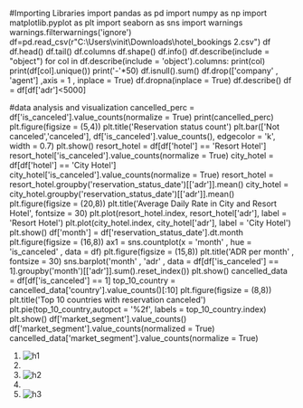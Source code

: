 
 #Importing Libraries
import pandas as pd
import numpy as np
import matplotlib.pyplot as plt
import seaborn as sns
import warnings 
warnings.filterwarnings('ignore')
df=pd.read_csv(r"C:\Users\vinit\Downloads\hotel_bookings 2.csv")
df
df.head()
df.tail()
df.columns
df.shape()
df.info()
df.describe(include = "object")
for col in df.describe(include = 'object').columns:
    print(col)
    print(df[col].unique())
    print('-'*50)
df.isnull().sum()
df.drop(['company' , 'agent'] ,axis = 1 , inplace = True)
df.dropna(inplace = True)
df.describe()
df = df[df['adr']<5000]


#data analysis and visualization
cancelled_perc = df['is_canceled'].value_counts(normalize = True)
print(cancelled_perc)
plt.figure(figsize = (5,4))
plt.title('Reservation status count')
plt.bar(['Not canceled','canceled'], df['is_canceled'].value_counts(), edgecolor = 'k', width = 0.7)
plt.show()
resort_hotel = df[df['hotel'] == 'Resort Hotel']
resort_hotel['is_canceled'].value_counts(normalize = True)
city_hotel = df[df['hotel'] == 'City Hotel']
city_hotel['is_canceled'].value_counts(normalize = True)
resort_hotel = resort_hotel.groupby('reservation_status_date')[['adr']].mean()
city_hotel = city_hotel.groupby('reservation_status_date')[['adr']].mean()
plt.figure(figsize = (20,8))
plt.title('Average Daily Rate in City and Resort Hotel', fontsize = 30)
plt.plot(resort_hotel.index, resort_hotel['adr'], label = 'Resort Hotel')
plt.plot(city_hotel.index, city_hotel['adr'], label = 'City Hotel')
plt.show()
df['month'] = df['reservation_status_date'].dt.month
plt.figure(figsize = (16,8))
ax1 = sns.countplot(x = 'month' , hue = 'is_canceled' , data = df)
plt.figure(figsize = (15,8))
plt.title('ADR per month' , fontsize = 30)
sns.barplot('month' , 'adr' , data = df[df['is_canceled'] == 1].groupby('month')[['adr']].sum().reset_index())
plt.show()
cancelled_data = df[df['is_canceled'] == 1]
top_10_country = cancelled_data['country'].value_counts()[:10]
plt.figure(figsize = (8,8))
plt.title('Top 10 countries with reservation canceled')
plt.pie(top_10_country,autopct = '%2f', labels = top_10_country.index)
plt.show()
df['market_segment'].value_counts()
df['market_segment'].value_counts(normalized = True)
cancelled_data['market_segment'].value_counts(normalize = True)


1. ![h1](https://github.com/Vini28122001/Data-Analysis-Hotel-Booking-/assets/149174627/8ef389c2-935e-4828-850f-a5b0d1cffce6)
2. 
3. ![h2](https://github.com/Vini28122001/Data-Analysis-Hotel-Booking-/assets/149174627/404ff009-dfb1-4589-8bc4-acfe5b3a0ca6)
4. 
5. ![h3](https://github.com/Vini28122001/Data-Analysis-Hotel-Booking-/assets/149174627/b4ee97a7-bda0-47e9-945c-2faef782cc6c)
